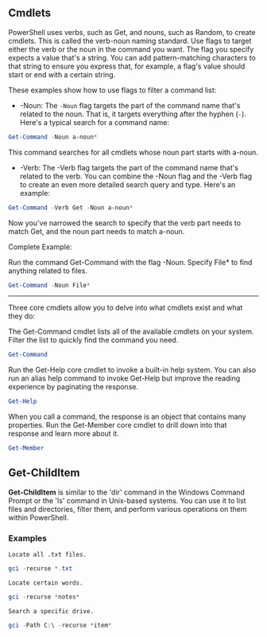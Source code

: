 ## Cmdlets

PowerShell uses verbs, such as Get, and nouns, such as Random, to create cmdlets. This is called the verb-noun naming standard.
Use flags to target either the verb or the noun in the command you want. The flag you specify expects a value that's a string.
You can add pattern-matching characters to that string to ensure you express that, for example, a flag's value should start or end with a certain string.

These examples show how to use flags to filter a command list:

- -Noun: The `-Noun` flag targets the part of the command name that's related to the noun. That is, it targets everything after the hyphen (`-`). Here's a typical search for a command name:

```powershell
Get-Command -Noun a-noun*
```
This command searches for all cmdlets whose noun part starts with a-noun.

- -Verb: The -Verb flag targets the part of the command name that's related to the verb. You can combine the -Noun flag and the -Verb flag to create an even more detailed search query and type. Here's an example:

```powershell
Get-Command -Verb Get -Noun a-noun*
```
Now you've narrowed the search to specify that the verb part needs to match Get, and the noun part needs to match a-noun.

Complete Example:

Run the command Get-Command with the flag -Noun. Specify File* to find anything related to files.
```powershell
Get-Command -Noun File*
```


--------------------------

Three core cmdlets allow you to delve into what cmdlets exist and what they do:

The Get-Command cmdlet lists all of the available cmdlets on your system. Filter the list to quickly find the command you need.
```powershell
Get-Command
```

Run the Get-Help core cmdlet to invoke a built-in help system. You can also run an alias help command to invoke Get-Help but improve the reading experience by paginating the response.
```powershell
Get-Help
```

When you call a command, the response is an object that contains many properties. Run the Get-Member core cmdlet to drill down into that response and learn more about it.
```powershell
Get-Member
``` 

## Get-ChildItem

**Get-ChildItem** is similar to the 'dir' command in the Windows Command Prompt or the 'ls' command in Unix-based systems. You can use it to list files and directories, filter them, and perform various operations on them within PowerShell.

### Examples

`Locate all .txt files.`
```powershell
gci -recurse *.txt
```

`Locate certain words.`
```powershell
gci -recurse *notes*
```

`Search a specific drive.`
```powershell
gci -Path C:\ -recurse *item*
```

